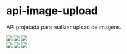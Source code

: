 # api-image-upload
API projetada para realizar upload de imagens.<br>
<div>
<img src="https://img.shields.io/badge/Node.js-43853D?style=for-the-badge&logo=node.js&logoColor=white"/>
<img src="https://img.shields.io/badge/Express.js-404D59?style=for-the-badge"/>
<img src="https://img.shields.io/badge/MongoDB-4EA94B?style=for-the-badge&logo=mongodb&logoColor=white"/>
</div>
<div>
<img src="https://img.shields.io/badge/Mongoose--4CAF50.svg?style=flat-square"/>
<img src="https://img.shields.io/badge/Multer--4CAF50.svg?style=flat-square"/>
<img src="https://img.shields.io/badge/dotenv--4CAF50.svg?style=flat-square"/>
</div>

